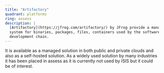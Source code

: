 ```yaml
---
title: "Artifactory"
quadrant: platforms
ring: assess
description: |
  [Artifactory](https://jfrog.com/artifactory/) by JFrog provide a management
  system for binaries, packages, files, containers used by the software
  development chain.
---
```


It is available as a managed solution in both public and private clouds and
also as a self-hosted solution. As a widely used solution by many industries
it has been placed in assess as it is currently not used by ISIS but it could
be of interest.
